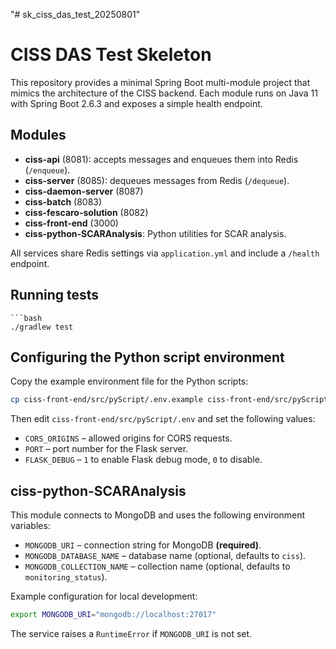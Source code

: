 "# sk_ciss_das_test_20250801" 
# CISS DAS Test Skeleton

This repository provides a minimal Spring Boot multi-module project that mimics the architecture of the CISS backend. Each module runs on Java 11 with Spring Boot 2.6.3 and exposes a simple health endpoint.

## Modules
- **ciss-api** (8081): accepts messages and enqueues them into Redis (`/enqueue`).
- **ciss-server** (8085): dequeues messages from Redis (`/dequeue`).
- **ciss-daemon-server** (8087)
- **ciss-batch** (8083)
- **ciss-fescaro-solution** (8082)
- **ciss-front-end** (3000)
- **ciss-python-SCARAnalysis**: Python utilities for SCAR analysis.

All services share Redis settings via `application.yml` and include a `/health` endpoint.

## Running tests
```
```bash
./gradlew test
```

## Configuring the Python script environment

Copy the example environment file for the Python scripts:

```bash
cp ciss-front-end/src/pyScript/.env.example ciss-front-end/src/pyScript/.env
```

Then edit `ciss-front-end/src/pyScript/.env` and set the following values:

- `CORS_ORIGINS` – allowed origins for CORS requests.
- `PORT` – port number for the Flask server.
- `FLASK_DEBUG` – `1` to enable Flask debug mode, `0` to disable.

## ciss-python-SCARAnalysis

This module connects to MongoDB and uses the following environment variables:

- `MONGODB_URI` – connection string for MongoDB **(required)**.
- `MONGODB_DATABASE_NAME` – database name (optional, defaults to `ciss`).
- `MONGODB_COLLECTION_NAME` – collection name (optional, defaults to `monitoring_status`).

Example configuration for local development:

```bash
export MONGODB_URI="mongodb://localhost:27017"
```

The service raises a `RuntimeError` if `MONGODB_URI` is not set.